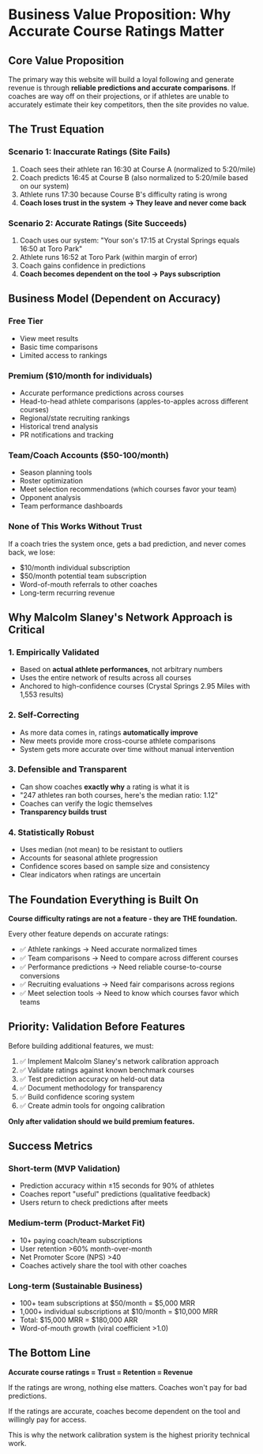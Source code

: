 # Business Value Proposition: Why Accurate Course Ratings Matter

## Core Value Proposition

The primary way this website will build a loyal following and generate revenue is through **reliable predictions and accurate comparisons**. If coaches are way off on their projections, or if athletes are unable to accurately estimate their key competitors, then the site provides no value.

## The Trust Equation

### Scenario 1: Inaccurate Ratings (Site Fails)

1. Coach sees their athlete ran 16:30 at Course A (normalized to 5:20/mile)
2. Coach predicts 16:45 at Course B (also normalized to 5:20/mile based on our system)
3. Athlete runs 17:30 because Course B's difficulty rating is wrong
4. **Coach loses trust in the system → They leave and never come back**

### Scenario 2: Accurate Ratings (Site Succeeds)

1. Coach uses our system: "Your son's 17:15 at Crystal Springs equals 16:50 at Toro Park"
2. Athlete runs 16:52 at Toro Park (within margin of error)
3. Coach gains confidence in predictions
4. **Coach becomes dependent on the tool → Pays subscription**

## Business Model (Dependent on Accuracy)

### Free Tier
- View meet results
- Basic time comparisons
- Limited access to rankings

### Premium ($10/month for individuals)
- Accurate performance predictions across courses
- Head-to-head athlete comparisons (apples-to-apples across different courses)
- Regional/state recruiting rankings
- Historical trend analysis
- PR notifications and tracking

### Team/Coach Accounts ($50-100/month)
- Season planning tools
- Roster optimization
- Meet selection recommendations (which courses favor your team)
- Opponent analysis
- Team performance dashboards

### None of This Works Without Trust

If a coach tries the system once, gets a bad prediction, and never comes back, we lose:
- $10/month individual subscription
- $50/month potential team subscription
- Word-of-mouth referrals to other coaches
- Long-term recurring revenue

## Why Malcolm Slaney's Network Approach is Critical

### 1. Empirically Validated
- Based on **actual athlete performances**, not arbitrary numbers
- Uses the entire network of results across all courses
- Anchored to high-confidence courses (Crystal Springs 2.95 Miles with 1,553 results)

### 2. Self-Correcting
- As more data comes in, ratings **automatically improve**
- New meets provide more cross-course athlete comparisons
- System gets more accurate over time without manual intervention

### 3. Defensible and Transparent
- Can show coaches **exactly why** a rating is what it is
- "247 athletes ran both courses, here's the median ratio: 1.12"
- Coaches can verify the logic themselves
- **Transparency builds trust**

### 4. Statistically Robust
- Uses median (not mean) to be resistant to outliers
- Accounts for seasonal athlete progression
- Confidence scores based on sample size and consistency
- Clear indicators when ratings are uncertain

## The Foundation Everything is Built On

**Course difficulty ratings are not a feature - they are THE foundation.**

Every other feature depends on accurate ratings:
- ✅ Athlete rankings → Need accurate normalized times
- ✅ Team comparisons → Need to compare across different courses
- ✅ Performance predictions → Need reliable course-to-course conversions
- ✅ Recruiting evaluations → Need fair comparisons across regions
- ✅ Meet selection tools → Need to know which courses favor which teams

## Priority: Validation Before Features

Before building additional features, we must:

1. ✅ Implement Malcolm Slaney's network calibration approach
2. ✅ Validate ratings against known benchmark courses
3. ✅ Test prediction accuracy on held-out data
4. ✅ Document methodology for transparency
5. ✅ Build confidence scoring system
6. ✅ Create admin tools for ongoing calibration

**Only after validation should we build premium features.**

## Success Metrics

### Short-term (MVP Validation)
- Prediction accuracy within ±15 seconds for 90% of athletes
- Coaches report "useful" predictions (qualitative feedback)
- Users return to check predictions after meets

### Medium-term (Product-Market Fit)
- 10+ paying coach/team subscriptions
- User retention >60% month-over-month
- Net Promoter Score (NPS) >40
- Coaches actively share the tool with other coaches

### Long-term (Sustainable Business)
- 100+ team subscriptions at $50/month = $5,000 MRR
- 1,000+ individual subscriptions at $10/month = $10,000 MRR
- Total: $15,000 MRR = $180,000 ARR
- Word-of-mouth growth (viral coefficient >1.0)

## The Bottom Line

**Accurate course ratings = Trust = Retention = Revenue**

If the ratings are wrong, nothing else matters. Coaches won't pay for bad predictions.

If the ratings are accurate, coaches become dependent on the tool and willingly pay for access.

This is why the network calibration system is the highest priority technical work.

